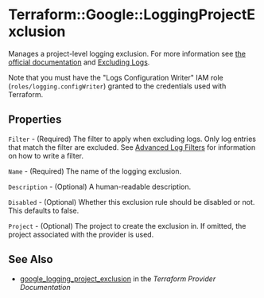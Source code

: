 # Terraform::Google::LoggingProjectExclusion

Manages a project-level logging exclusion. For more information see
[the official documentation](https://cloud.google.com/logging/docs/) and
[Excluding Logs](https://cloud.google.com/logging/docs/exclusions).

Note that you must have the "Logs Configuration Writer" IAM role (`roles/logging.configWriter`)
granted to the credentials used with Terraform.

## Properties

`Filter` - (Required) The filter to apply when excluding logs. Only log entries that match the filter are excluded. See [Advanced Log Filters](https://cloud.google.com/logging/docs/view/advanced-filters) for information on how to write a filter.

`Name` - (Required) The name of the logging exclusion.

`Description` - (Optional) A human-readable description.

`Disabled` - (Optional) Whether this exclusion rule should be disabled or not. This defaults to false.

`Project` - (Optional) The project to create the exclusion in. If omitted, the project associated with the provider is used.


## See Also

* [google_logging_project_exclusion](https://www.terraform.io/docs/providers/google/r/logging_project_exclusion.html) in the _Terraform Provider Documentation_